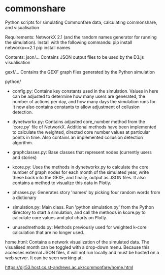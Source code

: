# commonshare
Python scripts for simulating Commonfare data, calculating commonshare, and visualisation

Requirements:
NetworkX 2.1 (and the random names generator for running the simulation). Install with the following commands:
pip install networkx==2.1
pip install names

Contents:
json/...
Contains JSON output files to be used by the D3.js visualisation

gexf/...
Contains the GEXF graph files generated by the Python simulation

python/

- config.py: Contains key constants used in the simulation. Values in here can be adjusted to determine how many users are generated, the number of actions per day, and how many days the simulation runs for. It now also contains constants to allow adjustment of collusion detection.

- dynetworkx.py: Contains adjusted core_number method from the 'core.py' file of NetworkX. Additional methods have been implemented to calculate the weighted, directed core number values at particular points in time. Also contains an implemented collusion detection algorithm. 

- graphclasses.py: Base classes that represent nodes (currently users and stories)

- kcore.py: Uses the methods in dynetworkx.py to calculate the core number of graph nodes for each month of the simulated year, write these back into the GEXF, and finally, output as JSON files. It also contains a method to visualize this data in Plotly. 

- phrases.py: Generates story 'names' by picking four random words from a dictionary

- simulation.py: Main class. Run 'python simulation.py' from the Python directory to start a simulation, and call the methods in kcore.py to calculate core values and plot charts on Plotly.

- unusedmethods.py: Methods previously used for weighted k-core calculation that are no longer used.

home.html: Contains a network visualization of the simulated data. The visualised month can be toggled with a drop-down menu. Because this accesses external JSON files, it will not run locally and must be hosted on a web server. It can be seen working at:

https://djr53.host.cs.st-andrews.ac.uk/commonfare/home.html
